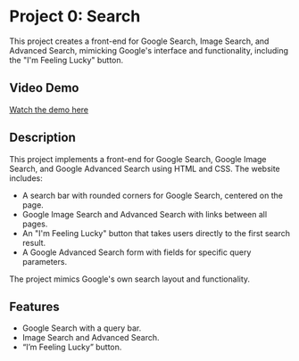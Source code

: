 # Project 0: Search

This project creates a front-end for Google Search, Image Search, and Advanced Search, mimicking Google's interface and functionality, including the "I'm Feeling Lucky" button.

## Video Demo
[Watch the demo here](https://www.youtube.com/watch?v=FCYWvHuFgdI)

## Description
This project implements a front-end for Google Search, Google Image Search, and Google Advanced Search using HTML and CSS. The website includes:

- A search bar with rounded corners for Google Search, centered on the page.
- Google Image Search and Advanced Search with links between all pages.
- An "I'm Feeling Lucky" button that takes users directly to the first search result.
- A Google Advanced Search form with fields for specific query parameters.

The project mimics Google's own search layout and functionality.

## Features
- Google Search with a query bar.
- Image Search and Advanced Search.
- “I’m Feeling Lucky” button.
